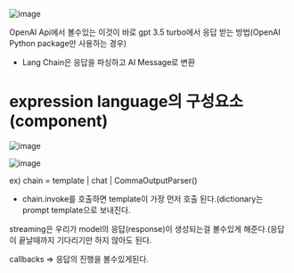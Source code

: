 ![image](https://github.com/kdahun/fullstack-gpt/assets/101082485/ce549488-d4fa-4d8e-a12d-6556cfe5e0e0)

OpenAI Api에서 볼수있는 이것이 바로 gpt 3.5 turbo에서 응답 받는 방법(OpenAI Python package만 사용하는 경우)

* Lang Chain은 응답을 파싱하고 AI Message로 변환

# expression language의 구성요소(component)
![image](https://github.com/kdahun/fullstack-gpt/assets/101082485/611af37f-20ff-4996-8265-9d3f638c9b9f)

![image](https://github.com/kdahun/fullstack-gpt/assets/101082485/10909317-009c-4993-8d62-753040470adf)


ex)
chain = template | chat | CommaOutputParser()
* chain.invoke를 호출하면 template이 가장 먼저 호출 된다.(dictionary는 prompt template으로 보내진다.



streaming은 우리가 model의 응답(response)이 생성되는걸 볼수있게 해준다.(응답이 끝날때까지 기다리기만 하지 않아도 된다.

callbacks => 응답의 진행을 볼수있게된다.
